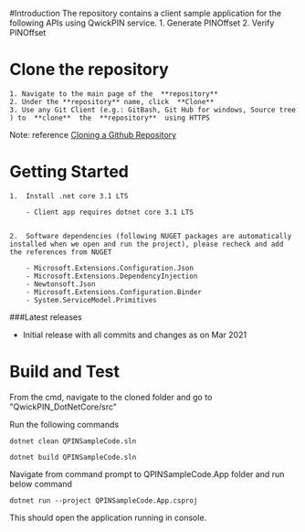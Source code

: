 #Introduction 
The repository contains a client sample application for the following APIs using QwickPIN service.
    1. Generate PINOffset
    2. Verify PINOffset
    

# Clone the repository
    1. Navigate to the main page of the  **repository**
    2. Under the **repository** name, click  **Clone**
    3. Use any Git Client (e.g.: GitBash, Git Hub for windows, Source tree ) to  **clone**  the  **repository**  using HTTPS

Note: reference [Cloning a Github Repository](https://help.github.com/en/articles/cloning-a-repository)


# Getting Started

    1.  Install .net core 3.1 LTS

        - Client app requires dotnet core 3.1 LTS


    2.  Software dependencies (following NUGET packages are automatically installed when we open and run the project), please recheck and add the references from NUGET

		- Microsoft.Extensions.Configuration.Json
		- Microsoft.Extensions.DependencyInjection
		- Newtonsoft.Json        
        - Microsoft.Extensions.Configuration.Binder
        - System.ServiceModel.Primitives


###Latest releases
- Initial release with all commits and changes as on Mar 2021


# Build and Test

 From the cmd, navigate to the cloned folder and go to "QwickPIN_DotNetCore/src"
    
 Run the following commands
    
 ```dotnet clean QPINSampleCode.sln```

 ```dotnet build QPINSampleCode.sln```


 Navigate from command prompt to QPINSampleCode.App folder and run below command

 ```dotnet run --project QPINSampleCode.App.csproj```

 This should open the application running in console.